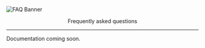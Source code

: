 <!-- Banner -->
![FAQ Banner](https://github.com/user-attachments/assets/6b33137b-37ca-4d52-82e7-3ff141afe936)
<div align="center">Frequently asked questions</div>

---

Documentation coming soon.
